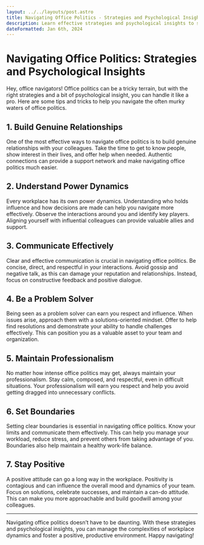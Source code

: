```yaml
---
layout: ../../layouts/post.astro
title: Navigating Office Politics - Strategies and Psychological Insights
description: Learn effective strategies and psychological insights to successfully navigate office politics.
dateFormatted: Jan 6th, 2024
---
```


# Navigating Office Politics: Strategies and Psychological Insights

Hey, office navigators! Office politics can be a tricky terrain, but with the right strategies and a bit of psychological insight, you can handle it like a pro. Here are some tips and tricks to help you navigate the often murky waters of office politics.

## 1. **Build Genuine Relationships**

One of the most effective ways to navigate office politics is to build genuine relationships with your colleagues. Take the time to get to know people, show interest in their lives, and offer help when needed. Authentic connections can provide a support network and make navigating office politics much easier.

## 2. **Understand Power Dynamics**

Every workplace has its own power dynamics. Understanding who holds influence and how decisions are made can help you navigate more effectively. Observe the interactions around you and identify key players. Aligning yourself with influential colleagues can provide valuable allies and support.

## 3. **Communicate Effectively**

Clear and effective communication is crucial in navigating office politics. Be concise, direct, and respectful in your interactions. Avoid gossip and negative talk, as this can damage your reputation and relationships. Instead, focus on constructive feedback and positive dialogue.

## 4. **Be a Problem Solver**

Being seen as a problem solver can earn you respect and influence. When issues arise, approach them with a solutions-oriented mindset. Offer to help find resolutions and demonstrate your ability to handle challenges effectively. This can position you as a valuable asset to your team and organization.

## 5. **Maintain Professionalism**

No matter how intense office politics may get, always maintain your professionalism. Stay calm, composed, and respectful, even in difficult situations. Your professionalism will earn you respect and help you avoid getting dragged into unnecessary conflicts.

## 6. **Set Boundaries**

Setting clear boundaries is essential in navigating office politics. Know your limits and communicate them effectively. This can help you manage your workload, reduce stress, and prevent others from taking advantage of you. Boundaries also help maintain a healthy work-life balance.

## 7. **Stay Positive**

A positive attitude can go a long way in the workplace. Positivity is contagious and can influence the overall mood and dynamics of your team. Focus on solutions, celebrate successes, and maintain a can-do attitude. This can make you more approachable and build goodwill among your colleagues.

---

Navigating office politics doesn’t have to be daunting. With these strategies and psychological insights, you can manage the complexities of workplace dynamics and foster a positive, productive environment. Happy navigating!

